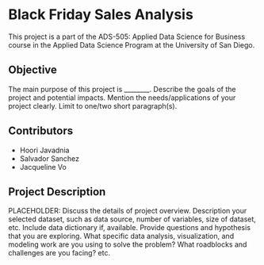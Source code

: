 # Black Friday Sales Analysis
This project is a part of the ADS-505: Applied Data Science for Business course in the Applied Data Science Program at the University of San Diego.

## Objective
The main purpose of this project is ________. Describe the goals of the project and potential impacts. Mention the needs/applications of your project clearly. Limit to one/two short paragraph(s).

## Contributors  
- Hoori Javadnia
- Salvador Sanchez
- Jacqueline Vo

## Project Description
PLACEHOLDER: Discuss the details of project overview. Description your selected dataset, such as data source, number of variables, size of dataset, etc. Include data dictionary if, available.  Provide questions and hypothesis that you are exploring. What specific data analysis, visualization, and modeling work are you using to solve the problem? What roadblocks and challenges are you facing? etc. 
